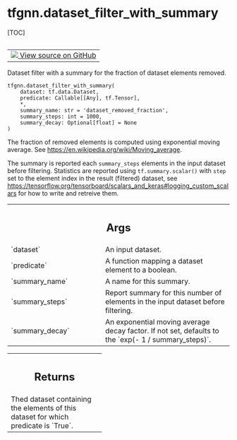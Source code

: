 <!-- lint-g3mark -->

# tfgnn.dataset_filter_with_summary

[TOC]

<!-- Insert buttons and diff -->

<table class="tfo-notebook-buttons tfo-api nocontent" align="left">
<td>
  <a target="_blank" href="https://github.com/tensorflow/gnn/tree/master/tensorflow_gnn/graph/preprocessing_common.py#L103-L188">
    <img src="https://www.tensorflow.org/images/GitHub-Mark-32px.png" />
    View source on GitHub
  </a>
</td>
</table>

Dataset filter with a summary for the fraction of dataset elements removed.

<pre class="devsite-click-to-copy prettyprint lang-py tfo-signature-link">
<code>tfgnn.dataset_filter_with_summary(
    dataset: tf.data.Dataset,
    predicate: Callable[[Any], tf.Tensor],
    *,
    summary_name: str = &#x27;dataset_removed_fraction&#x27;,
    summary_steps: int = 1000,
    summary_decay: Optional[float] = None
)
</code></pre>

<!-- Placeholder for "Used in" -->

The fraction of removed elements is computed using exponential moving average.
See <https://en.wikipedia.org/wiki/Moving_average>.

The summary is reported each `summary_steps` elements in the input dataset
before filtering. Statistics are reported using `tf.summary.scalar()` with
`step` set to the element index in the result (filtered) dataset, see
<https://tensorflow.org/tensorboard/scalars_and_keras#logging_custom_scalars>
for how to write and retreive them.

<!-- Tabular view -->

 <table class="responsive fixed orange">
<colgroup><col width="214px"><col></colgroup>
<tr><th colspan="2"><h2 class="add-link">Args</h2></th></tr>

<tr>
<td>
`dataset`<a id="dataset"></a>
</td>
<td>
An input dataset.
</td>
</tr><tr>
<td>
`predicate`<a id="predicate"></a>
</td>
<td>
A function mapping a dataset element to a boolean.
</td>
</tr><tr>
<td>
`summary_name`<a id="summary_name"></a>
</td>
<td>
A name for this summary.
</td>
</tr><tr>
<td>
`summary_steps`<a id="summary_steps"></a>
</td>
<td>
Report summary for this number of elements in the input
dataset before filtering.
</td>
</tr><tr>
<td>
`summary_decay`<a id="summary_decay"></a>
</td>
<td>
An exponential moving average decay factor. If not set,
defaults to the `exp(- 1 / summary_steps)`.
</td>
</tr>
</table>

<!-- Tabular view -->

 <table class="responsive fixed orange">
<colgroup><col width="214px"><col></colgroup>
<tr><th colspan="2"><h2 class="add-link">Returns</h2></th></tr>
<tr class="alt">
<td colspan="2">
Thed dataset containing the elements of this dataset for which predicate is
`True`.
</td>
</tr>

</table>
